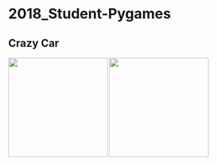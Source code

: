 # 2018_Student-Pygames
<h2> Crazy Car</h2>
<img align = "left" width="200" height="200" src = "https://github.com/saramargolin/2018_Student-Pygames/blob/master/Capture2.PNG" >


<img align="left" width="200" height="200" src="https://github.com/saramargolin/2018_Student-Pygames/blob/master/Capture1.PNG" >



